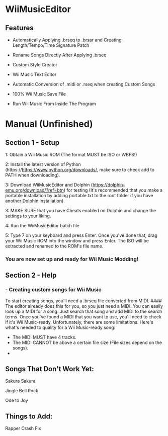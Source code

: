 # WiiMusicEditor

## Features

- Automatically Applying .brseq to .brsar and Creating Length/Tempo/Time Signature Patch

- Rename Songs Directly After Applying .brseq

- Custom Style Creator

- Wii Music Text Editor

- Automatic Conversion of .midi or .rseq when creating Custom Songs

- 100% Wii Music Save File

- Run Wii Music From Inside The Program

# Manual (Unfinished)
 ## Section 1 - Setup
1: Obtain a Wii Music ROM (The format MUST be ISO or WBFS!)

2: Install the latest version of Python (https://https://www.python.org/downloads/, make sure to check add to PATH when downloading).

3: Download WiiMusicEditor and Dolphin (https://dolphin-emu.org/download/?ref=btn) for testing (It's recommended that you make a portable installation by adding portable.txt to the root folder if you have another Dolphin installation).

3: MAKE SURE that you have Cheats enabled on Dolphin and change the settings to your liking.

4: Run the WiiMusicEditor batch file 

5: Type 7 on your keyboard and press Enter. Once you've done that, drag your Wii Music ROM into the window and press Enter. The ISO will be extracted and renamed to the ROM's file name.
### You are now set up and ready for Wii Music Modding!

## Section 2 - Help
### - Creating custom songs for Wii Music
To start creating songs, you'll need a .brseq file converted from MIDI. #### The editor already does this for you, so you just need a MIDI.
You can easily look up a MIDI for a song. Just search that song and add MIDI to the search terms.
Once you've found a MIDI that you want to use, you'll need to check if it's Wii Music-ready. Unfortunately, there are some limitations. Here's what's needed to quality for a Wii Music-ready song:
- The MIDI MUST have 4 tracks.
- The MIDI CANNOT be above a certain file size (File sizes depend on the songs).
- 


## Songs That Don't Work Yet:

Sakura Sakura

Jingle Bell Rock

Ode to Joy

## Things to Add:

Rapper Crash Fix
